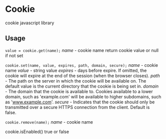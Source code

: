 Cookie
======

cookie javascript library


Usage
-----

`value = cookie.get(name);`
*name* - cookie name
return cookie value or null if not set

`cookie.set(name, value, expires, path, domain, secure);`
*name* - cookie name
*value* - string value
*expires* - days before expire. If omitted, the cookie will expire at the end of the session (when the browser closes). 
*path* - The path on the server in which the cookie will be available on. The default value is the current directory that the cookie is being set in. 
*domain* - The domain that the cookie is available to. Cookies available to a lower domain, such as 'example.com' will be available to higher subdomains, such as 'www.example.com'.
*secure* - Indicates that the cookie should only be transmitted over a secure HTTPS connection from the client. Default is false.

`cookie.remove(name);`
*name* - cookie name

cookie.isEnabled()
true or false
